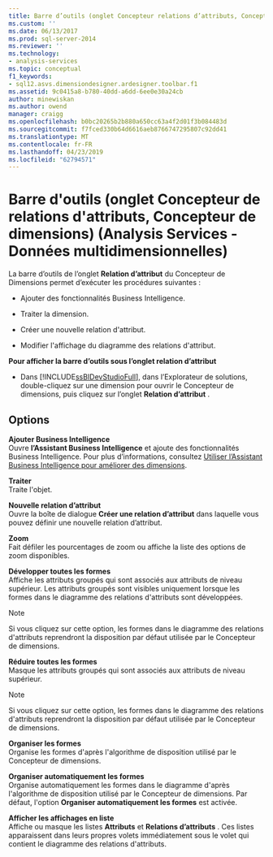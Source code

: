 ```yaml
---
title: Barre d’outils (onglet Concepteur relations d’attributs, Concepteur de dimensions) (Analysis Services - données multidimensionnelles) | Microsoft Docs
ms.custom: ''
ms.date: 06/13/2017
ms.prod: sql-server-2014
ms.reviewer: ''
ms.technology:
- analysis-services
ms.topic: conceptual
f1_keywords:
- sql12.asvs.dimensiondesigner.ardesigner.toolbar.f1
ms.assetid: 9c0415a8-b780-40dd-a6dd-6ee0e30a24cb
author: minewiskan
ms.author: owend
manager: craigg
ms.openlocfilehash: b0bc20265b2b880a650cc63a4f2d01f3b084483d
ms.sourcegitcommit: f7fced330b64d6616aeb8766747295807c92dd41
ms.translationtype: MT
ms.contentlocale: fr-FR
ms.lasthandoff: 04/23/2019
ms.locfileid: "62794571"
---
```

# <a name="toolbar-attribute-relationship-designer-tab-dimension-designer-analysis-services---multidimensional-data"></a>Barre d'outils (onglet Concepteur de relations d'attributs, Concepteur de dimensions) (Analysis Services - Données multidimensionnelles)
  La barre d’outils de l’onglet **Relation d’attribut** du Concepteur de Dimensions permet d’exécuter les procédures suivantes :  
  
-   Ajouter des fonctionnalités Business Intelligence.  
  
-   Traiter la dimension.  
  
-   Créer une nouvelle relation d'attribut.  
  
-   Modifier l'affichage du diagramme des relations d'attribut.  
  
 **Pour afficher la barre d’outils sous l’onglet relation d’attribut**  
  
-   Dans [!INCLUDE[ssBIDevStudioFull](../includes/ssbidevstudiofull-md.md)], dans l’Explorateur de solutions, double-cliquez sur une dimension pour ouvrir le Concepteur de dimensions, puis cliquez sur l’onglet **Relation d’attribut** .  
  
## <a name="options"></a>Options  
 **Ajouter Business Intelligence**  
 Ouvre **l’Assistant Business Intelligence** et ajoute des fonctionnalités Business Intelligence. Pour plus d’informations, consultez [Utiliser l’Assistant Business Intelligence pour améliorer des dimensions](use-the-business-intelligence-wizard-to-enhance-dimensions.md).  
  
 **Traiter**  
 Traite l'objet.  
  
 **Nouvelle relation d’attribut**  
 Ouvre la boîte de dialogue **Créer une relation d’attribut** dans laquelle vous pouvez définir une nouvelle relation d’attribut.  
  
 **Zoom**  
 Fait défiler les pourcentages de zoom ou affiche la liste des options de zoom disponibles.  
  
 **Développer toutes les formes**  
 Affiche les attributs groupés qui sont associés aux attributs de niveau supérieur. Les attributs groupés sont visibles uniquement lorsque les formes dans le diagramme des relations d'attributs sont développées.  
  
> [!NOTE]  
>  Si vous cliquez sur cette option, les formes dans le diagramme des relations d'attributs reprendront la disposition par défaut utilisée par le Concepteur de dimensions.  
  
 **Réduire toutes les formes**  
 Masque les attributs groupés qui sont associés aux attributs de niveau supérieur.  
  
> [!NOTE]  
>  Si vous cliquez sur cette option, les formes dans le diagramme des relations d'attributs reprendront la disposition par défaut utilisée par le Concepteur de dimensions.  
  
 **Organiser les formes**  
 Organise les formes d'après l'algorithme de disposition utilisé par le Concepteur de dimensions.  
  
 **Organiser automatiquement les formes**  
 Organise automatiquement les formes dans le diagramme d'après l'algorithme de disposition utilisé par le Concepteur de dimensions. Par défaut, l'option **Organiser automatiquement les formes** est activée.  
  
 **Afficher les affichages en liste**  
 Affiche ou masque les listes **Attributs** et **Relations d’attributs** . Ces listes apparaissent dans leurs propres volets immédiatement sous le volet qui contient le diagramme des relations d'attributs.  
  
  
